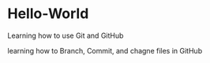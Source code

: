 # Hello-World
Learning how to use Git and GitHub


learning how to Branch, Commit, and chagne files in GitHub
